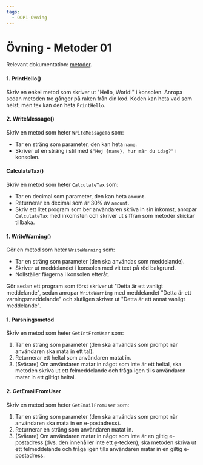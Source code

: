 ```yaml
---
tags:
  - OOP1-Övning
---
```


# Övning - Metoder 01

Relevant dokumentation: [metoder](../../../../material/cs/basics/methods.md).

#### 1. PrintHello()
Skriv en enkel metod som skriver ut "Hello, World!" i konsolen. Anropa sedan metoden tre gånger på raken från din kod. Koden kan heta vad som helst, men tex kan den heta `PrintHello`.

#### 2. WriteMessage()
Skriv en metod som heter `WriteMessageTo` som:

* Tar en sträng som parameter, den kan heta `name`.
* Skriver ut en sträng i stil med `$"Hej {name}, hur mår du idag?"` i konsolen.

#### CalculateTax()
Skriv en metod som heter `CalculateTax` som:

* Tar en decimal som parameter, den kan heta `amount`.
* Returnerar en decimal som är 30% av `amount`.
* Skriv ett litet program som ber användaren skriva in sin inkomst, anropar `CalculateTax` med inkomsten och skriver ut siffran som metoder skickar tillbaka.

#### 1. WriteWarning()
Gör en metod som heter `WriteWarning` som:

* Tar en sträng som parameter (den ska användas som meddelande).
* Skriver ut meddelandet i konsolen med vit text på röd bakgrund.
* Nollställer färgerna i konsolen efteråt.

Gör sedan ett program som först skriver ut "Detta är ett vanligt meddelande", sedan anropar `WriteWarning` med meddelandet "Detta är ett varningsmeddelande" och slutligen skriver ut "Detta är ett annat vanligt meddelande".

#### 1. Parsningsmetod
Skriv en metod som heter `GetIntFromUser` som:

1. Tar en sträng som parameter (den ska användas som prompt när användaren ska mata in ett tal).
2. Returnerar ett heltal som användaren matat in.
3. (Svårare) Om användaren matar in något som inte är ett heltal, ska metoden skriva ut ett felmeddelande och fråga igen tills användaren matar in ett giltigt heltal.

#### 2. GetEmailFromUser
Skriv en metod som heter `GetEmailFromUser` som:

1. Tar en sträng som parameter (den ska användas som prompt när användaren ska mata in en e-postadress).
2. Returnerar en sträng som användaren matat in.
3. (Svårare) Om användaren matar in något som inte är en giltig e-postadress (dvs. den innehåller inte ett `@`-tecken), ska metoden skriva ut ett felmeddelande och fråga igen tills användaren matar in en giltig e-postadress.

